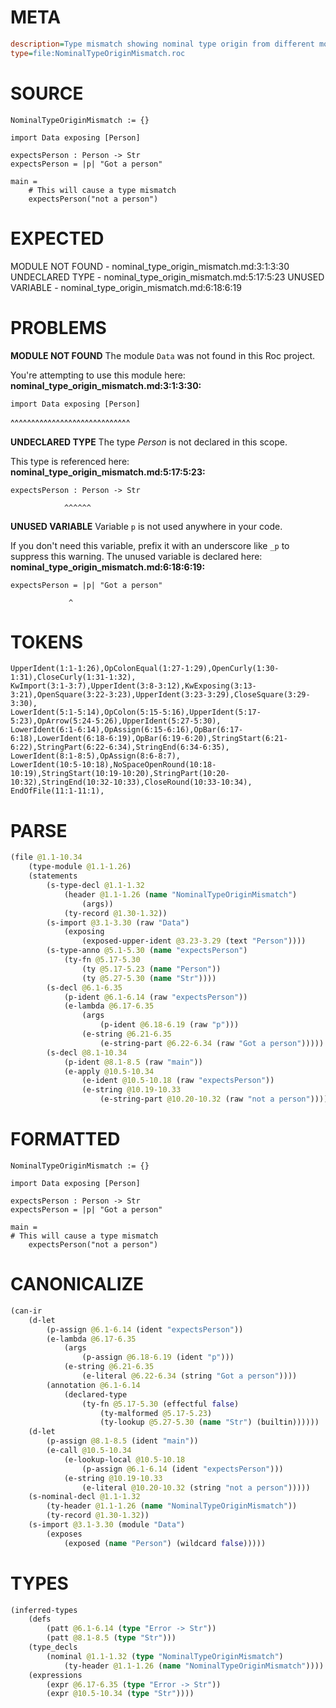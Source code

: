 # META
~~~ini
description=Type mismatch showing nominal type origin from different module
type=file:NominalTypeOriginMismatch.roc
~~~
# SOURCE
~~~roc
NominalTypeOriginMismatch := {}

import Data exposing [Person]

expectsPerson : Person -> Str
expectsPerson = |p| "Got a person"

main =
    # This will cause a type mismatch
    expectsPerson("not a person")
~~~
# EXPECTED
MODULE NOT FOUND - nominal_type_origin_mismatch.md:3:1:3:30
UNDECLARED TYPE - nominal_type_origin_mismatch.md:5:17:5:23
UNUSED VARIABLE - nominal_type_origin_mismatch.md:6:18:6:19
# PROBLEMS
**MODULE NOT FOUND**
The module `Data` was not found in this Roc project.

You're attempting to use this module here:
**nominal_type_origin_mismatch.md:3:1:3:30:**
```roc
import Data exposing [Person]
```
^^^^^^^^^^^^^^^^^^^^^^^^^^^^^


**UNDECLARED TYPE**
The type _Person_ is not declared in this scope.

This type is referenced here:
**nominal_type_origin_mismatch.md:5:17:5:23:**
```roc
expectsPerson : Person -> Str
```
                ^^^^^^


**UNUSED VARIABLE**
Variable `p` is not used anywhere in your code.

If you don't need this variable, prefix it with an underscore like `_p` to suppress this warning.
The unused variable is declared here:
**nominal_type_origin_mismatch.md:6:18:6:19:**
```roc
expectsPerson = |p| "Got a person"
```
                 ^


# TOKENS
~~~zig
UpperIdent(1:1-1:26),OpColonEqual(1:27-1:29),OpenCurly(1:30-1:31),CloseCurly(1:31-1:32),
KwImport(3:1-3:7),UpperIdent(3:8-3:12),KwExposing(3:13-3:21),OpenSquare(3:22-3:23),UpperIdent(3:23-3:29),CloseSquare(3:29-3:30),
LowerIdent(5:1-5:14),OpColon(5:15-5:16),UpperIdent(5:17-5:23),OpArrow(5:24-5:26),UpperIdent(5:27-5:30),
LowerIdent(6:1-6:14),OpAssign(6:15-6:16),OpBar(6:17-6:18),LowerIdent(6:18-6:19),OpBar(6:19-6:20),StringStart(6:21-6:22),StringPart(6:22-6:34),StringEnd(6:34-6:35),
LowerIdent(8:1-8:5),OpAssign(8:6-8:7),
LowerIdent(10:5-10:18),NoSpaceOpenRound(10:18-10:19),StringStart(10:19-10:20),StringPart(10:20-10:32),StringEnd(10:32-10:33),CloseRound(10:33-10:34),
EndOfFile(11:1-11:1),
~~~
# PARSE
~~~clojure
(file @1.1-10.34
	(type-module @1.1-1.26)
	(statements
		(s-type-decl @1.1-1.32
			(header @1.1-1.26 (name "NominalTypeOriginMismatch")
				(args))
			(ty-record @1.30-1.32))
		(s-import @3.1-3.30 (raw "Data")
			(exposing
				(exposed-upper-ident @3.23-3.29 (text "Person"))))
		(s-type-anno @5.1-5.30 (name "expectsPerson")
			(ty-fn @5.17-5.30
				(ty @5.17-5.23 (name "Person"))
				(ty @5.27-5.30 (name "Str"))))
		(s-decl @6.1-6.35
			(p-ident @6.1-6.14 (raw "expectsPerson"))
			(e-lambda @6.17-6.35
				(args
					(p-ident @6.18-6.19 (raw "p")))
				(e-string @6.21-6.35
					(e-string-part @6.22-6.34 (raw "Got a person")))))
		(s-decl @8.1-10.34
			(p-ident @8.1-8.5 (raw "main"))
			(e-apply @10.5-10.34
				(e-ident @10.5-10.18 (raw "expectsPerson"))
				(e-string @10.19-10.33
					(e-string-part @10.20-10.32 (raw "not a person")))))))
~~~
# FORMATTED
~~~roc
NominalTypeOriginMismatch := {}

import Data exposing [Person]

expectsPerson : Person -> Str
expectsPerson = |p| "Got a person"

main = 
# This will cause a type mismatch
	expectsPerson("not a person")
~~~
# CANONICALIZE
~~~clojure
(can-ir
	(d-let
		(p-assign @6.1-6.14 (ident "expectsPerson"))
		(e-lambda @6.17-6.35
			(args
				(p-assign @6.18-6.19 (ident "p")))
			(e-string @6.21-6.35
				(e-literal @6.22-6.34 (string "Got a person"))))
		(annotation @6.1-6.14
			(declared-type
				(ty-fn @5.17-5.30 (effectful false)
					(ty-malformed @5.17-5.23)
					(ty-lookup @5.27-5.30 (name "Str") (builtin))))))
	(d-let
		(p-assign @8.1-8.5 (ident "main"))
		(e-call @10.5-10.34
			(e-lookup-local @10.5-10.18
				(p-assign @6.1-6.14 (ident "expectsPerson")))
			(e-string @10.19-10.33
				(e-literal @10.20-10.32 (string "not a person")))))
	(s-nominal-decl @1.1-1.32
		(ty-header @1.1-1.26 (name "NominalTypeOriginMismatch"))
		(ty-record @1.30-1.32))
	(s-import @3.1-3.30 (module "Data")
		(exposes
			(exposed (name "Person") (wildcard false)))))
~~~
# TYPES
~~~clojure
(inferred-types
	(defs
		(patt @6.1-6.14 (type "Error -> Str"))
		(patt @8.1-8.5 (type "Str")))
	(type_decls
		(nominal @1.1-1.32 (type "NominalTypeOriginMismatch")
			(ty-header @1.1-1.26 (name "NominalTypeOriginMismatch"))))
	(expressions
		(expr @6.17-6.35 (type "Error -> Str"))
		(expr @10.5-10.34 (type "Str"))))
~~~

